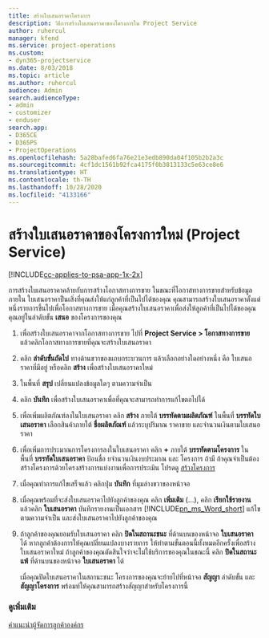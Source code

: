 ```yaml
---
title: สร้างใบเสนอราคาโครงการ
description: วิธีการสร้างใบเสนอราคาของโครงการใน Project Service
author: ruhercul
manager: kfend
ms.service: project-operations
ms.custom:
- dyn365-projectservice
ms.date: 8/03/2018
ms.topic: article
ms.author: ruhercul
audience: Admin
search.audienceType:
- admin
- customizer
- enduser
search.app:
- D365CE
- D365PS
- ProjectOperations
ms.openlocfilehash: 5a28bafed6fa76e21e3edb890da04f105b2b2a3c
ms.sourcegitcommit: 4cf1dc1561b92fca4175f0b3813133c5e63ce8e6
ms.translationtype: HT
ms.contentlocale: th-TH
ms.lasthandoff: 10/28/2020
ms.locfileid: "4133166"
---
```

# <a name="create-a-project-quote-project-service"></a>สร้างใบเสนอราคาของโครงการใหม่ (Project Service)

[!INCLUDE[cc-applies-to-psa-app-1x-2x](../includes/cc-applies-to-psa-app-1x-2x.md)]

การสร้างใบเสนอราคาคล้ายกับการสร้างโอกาสทางการขาย ในขณะที่โอกาสทางการขายสำหรับข้อมูลภายใน ใบเสนอราคาป็นเสิ่งที่คุณส่งให้แก่ลูกค้าที่เป็นไปได้ของคุณ คุณสามารถสร้างใบเสนอราคาตั้งแต่หนึ่งรายการขึ้นไปเพื่อโอกาสทางการขาย เมื่อคุณสร้างใบเสนอราคาเพื่อส่งให้ลูกค้าที่เป็นไปได้ของคุณ คุณอยู่ในลำดับขั้น **เสนอ** ของโครงการของคุณ  
  
1. เพื่อสร้างใบเสนอราคาจากโอกาสทางการขาย ไปที่ **Project Service > โอกาสทางการขาย** แล้วคลิกโอกาสทางการขายที่คุณจะสร้างใบเสนอราคา  
  
2. คลิก **ลำดับขั้นถัดไป** ทางด้านขวาของแถบกระบวนการ แล้วเลือกอย่างใดอย่างหนึ่ง คือ ใบเสนอราคาที่มีอยู่ หรือคลิก **สร้าง** เพื่อสร้างใบเสนอราคาใหม่  
  
3. ในพื้นที่ **สรุป** เปลี่ยนแปลงข้อมูลใดๆ ตามความจำเป็น  
  
4. คลิก **บันทึก** เพื่อสร้างใบเสนอราคาเพื่อที่คุณจะสามารถทำการแก้ไขตอไปได้  
  
5. เพื่อเพิ่มผลิตภัณฑ์ลงในใบเสนอราคา คลิก **สร้าง** ภายใต้ **บรรทัดตามผลิตภัณฑ์** ในพื้นที่ **บรรทัดใบเสนอราคา** เลือกสินค้าภายใต้ **ชื่อผลิตภัณฑ์** แล้วระบุปริมาณ ราคาขาย และจำนวนเงินตามใบเสนอราคา  
  
6. เพื่อเพิ่มการประมาณการโครงการลงในใบเสนอราคา คลิก **+** ภายใต้ **บรรทัดตามโครงการ** ในพื้นที่ **บรรทัดใบเสนอราคา** ป้อนชื่อ ยจำนวนเงินงบประมาณ และ โครงการ ถ้ามี ถ้าคุณจำเป็นต้องสร้างโครงการด้วยโครงสร้างการแบ่งงานเพื่อการประเมิน โปรดดู [สร้างโครงการ](../psa/create-project.md)  
  
7. เมื่อคุณทำการแก้ไขเสร็จแล้ว คลิกปุ่ม **บันทึก** ที่มุมล่างขวาของหน้าจอ  
  
8. เมื่อคุณพร้อมที่จะส่งใบเสนอราคาไปยังลูกค้าของคุณ คลิก **เพิ่มเติม** (...), คลิก **เรียกใช้รายงาน** แล้วคลิก **ใบเสนอราคา** บันทึกรายงานเป็นเอกสาร [!INCLUDE[pn_ms_Word_short](../includes/pn-ms-word-short.md)] แก้ไขตามความจำเป็น และส่งใบเสนอราคาไปยังลูกค้าของคุณ  
  
9. ถ้าลูกค้าของคุณยอมรับใบเสนอราคา คลิก **ปิดในสถานะชนะ** ที่ด้านบนของหน้าจอ **ใบเสนอราคา** ได้ หากลูกค้าต้องการให้คุณเปลี่ยนแปลงบางรายการ ให้ทำตามขั้นตอนนี้ทั้งหมดอีกครั้งเพื่อสร้างใบเสนอราคาใหม่ ถ้าลูกค้าของคุณตัดสินใจว่าจะไม่ใช้บริการของคุณในขณะนี้ คลิก **ปิดในสถานะแพ้** ที่ด้านบนของหน้าจอ **ใบเสนอราคา** ได้  
  
   เมื่อคุณปิดใบเสนอราคาในสถานะชนะ โครงการของคุณจะย้ายไปที่หน้าจอ **สัญญา** ลำดับขั้น และ **สัญญาโครงการ** พร้อมท์ให้คุณสามารถสร้างสัญญาสำหรับโครงการนี้  
  
### <a name="see-also"></a>ดูเพิ่มเติม  
 [คำแนะนำผู้จัดการลูกค้าองค์กร](../psa/account-manager-guide.md)
